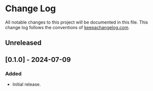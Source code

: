 # Change Log
All notable changes to this project will be documented in this file. 
This change log follows the conventions of [keepachangelog.com](http://keepachangelog.com/).

## Unreleased

## [0.1.0] - 2024-07-09

### Added

- Initial release.

